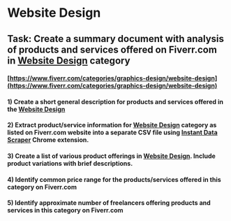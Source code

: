 # Website Design
## Task: Create a summary document with analysis of products and services offered on Fiverr.com in [Website Design](https://www.fiverr.com/categories/graphics-design/website-design) category
#### [https://www.fiverr.com/categories/graphics-design/website-design](https://www.fiverr.com/categories/graphics-design/website-design)
#### 1) Create a short general description for products and services offered in the [Website Design](https://www.fiverr.com/categories/graphics-design/website-design)
#### 2) Extract product/service information for [Website Design](https://www.fiverr.com/categories/graphics-design/website-design) category as listed on Fiverr.com website into a separate CSV file using [Instant Data Scraper](https://chrome.google.com/webstore/detail/instant-data-scraper/ofaokhiedipichpaobibbnahnkdoiiah) Chrome extension.
#### 3) Create a list of various product offerings in [Website Design](https://www.fiverr.com/categories/graphics-design/website-design). Include product variations with brief descriptions.
#### 4) Identify common price range for the products/services offered in this category on Fiverr.com
#### 5) Identify approximate number of freelancers offering products and services in this category on Fiverr.com
